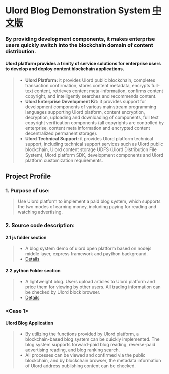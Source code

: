 ﻿# Ulord Blog Demonstration System [中文版](https://github.com/UlordChain/ulord-blog-demo/blob/master/README_ZH.md)
### By providing development components, it makes enterprise users quickly switch into the blockchain domain of content distribution.
#### Ulord platform provides a trinity of service solutions for enterprise users to develop and deploy content blockchain applications.
> * **Ulord Platform:** it provides Ulord public blockchain, completes transaction confirmation, stores content metadata, encrypts full-text content, retrieves content meta-information, confirms content copyright, and intelligently searches and recommends content.<br>
> * **Ulord Enterprise Development Kit:** it provides support for development components of various mainstream programming languages supporting Ulord platform, content encryption, decryption, uploading and downloading of components, full text copyright verification components (all copyrights are controlled by enterprise, content meta information and encrypted content decentralized permanent storage).<br>
> * **Ulord Technical Support:** it provides Ulord platform technical support, including technical support services such as Ulord public blockchain, Ulord content storage UDFS (Ulord Distribution File System), Ulord platform SDK, development components and Ulord platform customization requirements.




## Project Profile
### 1. Purpose of use:
> Use Ulord platform to implement a paid blog system, which supports the two modes of earning money, including paying for reading and watching advertising.
### 2. Source code description:
#### 2.1 js folder section
> * A blog system demo of ulord open platform based on nodejs middle layer, express framework and paython background.<br>
> * [Details](https://github.com/UlordChain/ulord-blog-demo/blob/master/js/READEME.MD)
#### 2.2 python Folder section
> * A lightweight blog. Users upload articles to Ulord platform and price them for viewing by other users. All trading information can be checked by Ulord block browser.<br>
> * [Details](https://github.com/UlordChain/ulord-blog-demo/blob/master/python/README.md)

### <Case 1>
#### Ulord Blog Application
> * By utilizing the functions provided by Ulord platform, a blockchain-based blog system can be quickly implemented. The blog system supports forward-paid blog reading, reverse-paid advertising reading, and blog ranking search.<br>
> * All processes can be viewed and confirmed via the public blockchain, and by blockchain browser, the metadata information of Ulord address publishing content can be checked.

